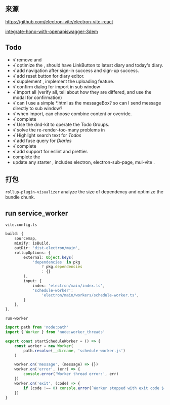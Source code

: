 ## 来源
https://github.com/electron-vite/electron-vite-react

[integrate-hono-with-openapiswagger-3dem](https://dev.to/bimaadi/integrate-hono-with-openapiswagger-3dem)

## Todo
- √ remove <Counter> and <Len>
- √ optimize the <Home> , should have LinkButton to latest diary and today's diary.
- √ add navigation after sign-in success and sign-up success.
- √ add reset button for diary editor.
- √ supplement <Profile>, implement the uploading feature.
- √ confirm dialog for import in sub window
- √ import all (verify all, tell about how they are differed, and use the modal for confirmation)
- √ can I use a simple *.html as the messageBox? so can I send message directly to sub window?
- √ when import, can choose combine content or override.
- √ complete <Todo>
- √ Use the dnd-kit to operate the Todo Groups.
- √ solve the re-render-too-many problems in <TodoView/>
- √ Highlight search text for *Todos*
- √ add fuse query for *Diaries*
- √ complete <Settings>
- √ add support for eslint and prettier.
- complete the <HomeView/>
- update any starter , includes electron, electron-sub-page, mui-vite .


## 打包
`rollup-plugin-visualizer` analyze the size of dependency and optimize the bundle chunk.

## run service_worker
`vite.config.ts`
```ts
build: {
    sourcemap,
    minify: isBuild,
    outDir: 'dist-electron/main',
    rollupOptions: {
        external: Object.keys(
            'dependencies' in pkg
                ? pkg.dependencies
                : {}
        ),
        input: {
            index: 'electron/main/index.ts',
            'schedule-worker':
                'electron/main/workers/schedule-worker.ts',
        }
    },
},
```
`run-worker`
```ts
import path from 'node:path'
import { Worker } from 'node:worker_threads'

export const startScheduleWorker = () => {
    const worker = new Worker(
        path.resolve(__dirname, 'schedule-worker.js')
    )

    worker.on('message', (message) => {})
    worker.on('error', (err) => {
        console.error('Worker thread error:', err)
    })
    worker.on('exit', (code) => {
        if (code !== 0) console.error(`Worker stopped with exit code ${code}`)
    })
}

```